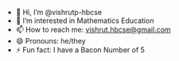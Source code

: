 - 👋 Hi, I’m @vishrutp-hbcse
- 👀 I’m interested in Mathematics Education
- 📫 How to reach me: vishrut.hbcse@gmail.com
- 😄 Pronouns: he/they
- ⚡ Fun fact: I have a Bacon Number of 5

<!---
vishrutp-hbcse/vishrutp-hbcse is a ✨ special ✨ repository because its `README.md` (this file) appears on your GitHub profile.
You can click the Preview link to take a look at your changes.
--->

